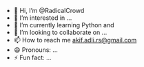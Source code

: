 - 👋 Hi, I’m @RadicalCrowd
- 👀 I’m interested in ...
- 🌱 I’m currently learning  Python and
- 💞️ I’m looking to collaborate on ...
- 📫 How to reach me akif.adli.rs@gmail.com
- 😄 Pronouns: ... 
- ⚡ Fun fact: ...

<!---
RadicalCrowd/RadicalCrowd is a ✨ special ✨ repository because its `README.md` (this file) appears on your GitHub profile.
You can click the Preview link to take a look at your changes.
--->
